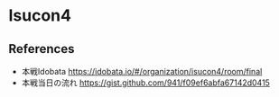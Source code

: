 Isucon4
=======

## References

- 本戦Idobata <https://idobata.io/#/organization/isucon4/room/final>
- 本戦当日の流れ <https://gist.github.com/941/f09ef6abfa67142d0415>
